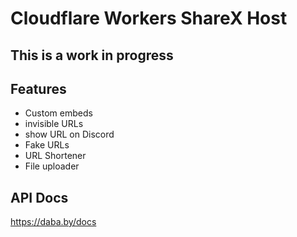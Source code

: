 # Cloudflare Workers ShareX Host

## This is a work in progress

## Features

* Custom embeds
* invisible URLs
* show URL on Discord
* Fake URLs
* URL Shortener
* File uploader

## API Docs
https://daba.by/docs
